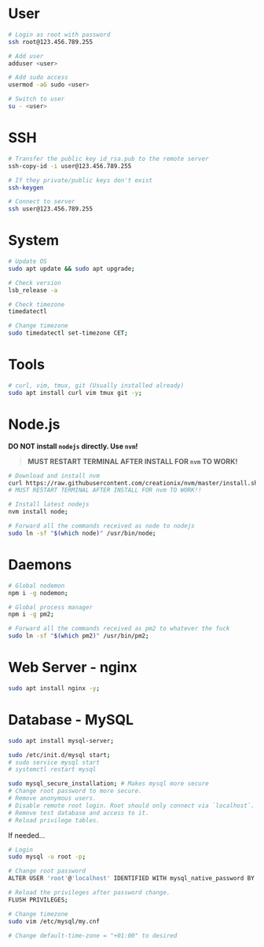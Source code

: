 # User

```bash
# Login as root with password
ssh root@123.456.789.255

# Add user
adduser <user>

# Add sudo access
usermod -aG sudo <user>

# Switch to user
su - <user>
```

# SSH

```bash
# Transfer the public key id_rsa.pub to the remote server
ssh-copy-id -i user@123.456.789.255

# If they private/public keys don't exist
ssh-keygen

# Connect to server
ssh user@123.456.789.255
```

# System

```bash
# Update OS
sudo apt update && sudo apt upgrade;

# Check version
lsb_release -a

# Check timezone
timedatectl

# Change timezone
sudo timedatectl set-timezone CET;
```

# Tools

```bash
# curl, vim, tmux, git (Usually installed already)
sudo apt install curl vim tmux git -y;
```

# Node.js

**DO NOT install `nodejs` directly. Use `nvm`!**

> **MUST RESTART TERMINAL AFTER INSTALL FOR `nvm` TO WORK!**

```bash
# Download and install nvm
curl https://raw.githubusercontent.com/creationix/nvm/master/install.sh | bash;
# MUST RESTART TERMINAL AFTER INSTALL FOR nvm TO WORK!!

# Install latest nodejs
nvm install node;

# Forward all the commands received as node to nodejs
sudo ln -sf "$(which node)" /usr/bin/node;
```

# Daemons

```bash
# Global nodemon
npm i -g nodemon;

# Global process manager
npm i -g pm2;

# Forward all the commands received as pm2 to whatever the fuck
sudo ln -sf "$(which pm2)" /usr/bin/pm2;
```

# Web Server - nginx

```bash
sudo apt install nginx -y;
```

# Database - MySQL

```bash
sudo apt install mysql-server;

sudo /etc/init.d/mysql start;
# sudo service mysql start
# systemctl restart mysql

sudo mysql_secure_installation; # Makes mysql more secure
# Change root password to more secure.
# Remove anonymous users.
# Disable remote root login. Root should only connect via `localhost`.
# Remove test database and access to it.
# Reload privilege tables.
```

If needed...

```bash
# Login
sudo mysql -u root -p;

# Change root password
ALTER USER 'root'@'localhost' IDENTIFIED WITH mysql_native_password BY 'password';

# Reload the privileges after password change.
FLUSH PRIVILEGES;

# Change timezone
sudo vim /etc/mysql/my.cnf

# Change default-time-zone = "+01:00" to desired
```
